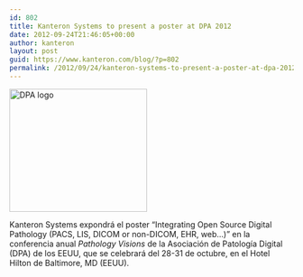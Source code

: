 ```yaml
---
id: 802
title: Kanteron Systems to present a poster at DPA 2012
date: 2012-09-24T21:46:05+00:00
author: kanteron
layout: post
guid: https://www.kanteron.com/blog/?p=802
permalink: /2012/09/24/kanteron-systems-to-present-a-poster-at-dpa-2012/
---
```

[<img class="aligncenter" src="httpss://digitalpathologyassociation.org/_data/files/_header_news/2_Pathology_Visions.jpg" alt="DPA logo" width="244" height="218" />](httpss://digitalpathologyassociation.org)

Kanteron Systems expondrá el poster “Integrating Open Source Digital Pathology (PACS, LIS, DICOM or non-DICOM, EHR, web...)” en la conferencia anual _Pathology Visions_ de la Asociación de Patología Digital (DPA) de los EEUU, que se celebrará del 28-31 de octubre, en el Hotel Hilton de Baltimore, MD (EEUU).

&nbsp;